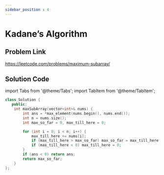 ```yaml
---
sidebar_position : 4
---
```


# Kadane’s Algorithm

## Problem Link
https://leetcode.com/problems/maximum-subarray/

## Solution Code

import Tabs from '@theme/Tabs';
import TabItem from '@theme/TabItem';

<Tabs>
<TabItem value="cpp" label="C++">

```cpp
class Solution {
   public:
    int maxSubArray(vector<int>& nums) {
        int ans = *max_element(nums.begin(), nums.end());
        int n = nums.size();
        int max_so_far = 0, max_till_here = 0;

        for (int i = 0; i < n; i++) {
            max_till_here += nums[i];
            if (max_till_here > max_so_far) max_so_far = max_till_here;
            if (max_till_here < 0) max_till_here = 0;
        }
        if (ans < 0) return ans;
        return max_so_far;
    }
};
```
</TabItem>
</Tabs>
